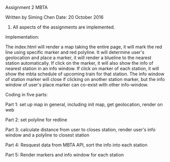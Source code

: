 Assignment 2 MBTA

Written by Siming Chen
Date: 20 October 2016

1. All aspects of the assignments are implemented.

Implementation:

The index.html will render a map taking the entire page,
it will mark the red line using specific marker and red polyline.
It will determine user's geolocation and place a marker, it will render a blueline to the nearest station automatically. If click on the marker, it will also show the info of nearest station in an info window.
If click on marker of each station, it will show the mbta schedule of upcoming train for that station. The info window of station marker will close if clicking on another station marker, but the info window of user's place marker can co-exist with other info-window.

Coding in five parts:

Part 1: set up map in general, including init map, get geolocation, render on web

Part 2: set polyline for redline

Part 3: calculate distance from user to closes station, render user's info window and a polyline to closest station

Part 4: Resquest data from MBTA API, sort the info into each station

Part 5: Render markers and info window for each station